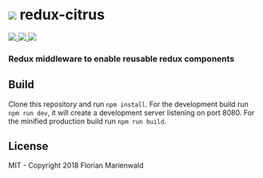 # ![]("https://github.com/Nowai/redux-citrus/blob/master/logo.svg") redux-citrus 

<p>
    <a href="https://github.com/Nowai/redux-citrus/blob/master/LICENSE">
       <img src="https://img.shields.io/badge/license-MIT-blue.svg"> 
    </a>
    <a href="https://github.com/Nowai/redux-citrus/tree/master/build">
        <img src="https://img.shields.io/badge/build-passing-green.svg"> 
    </a>
    <a href="">
        <img src="https://img.shields.io/badge/version-1.0.3-lightgrey.svg"> 
    </a>
</p>

### Redux middleware to enable reusable redux components


## Build

Clone this repository and run `npm install`. For the development build run `npm run dev`, it will create a development server listening on port 8080. For the minified production build run `npm run build`. 

## License

MIT - Copyright 2018 Florian Marienwald